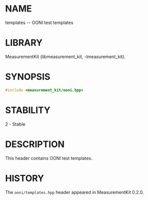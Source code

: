 # NAME
templates -- OONI test templates

# LIBRARY
MeasurementKit (libmeasurement_kit, -lmeasurement_kit).

# SYNOPSIS
```C++
#include <measurement_kit/ooni.hpp>
```

# STABILITY

2 - Stable

# DESCRIPTION

This header contains OONI test templates.

# HISTORY

The `ooni/templates.hpp` header appeared in MeasurementKit 0.2.0.
